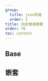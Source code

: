 ```yaml
---
group:
  title: json风格
  order: 2
title: 动态增减嵌套
order: 70
toc: content
---
```


## Base

<code src='../../../src/examples/07-formListPlus.tsx' ></code>

## 嵌套

<code src='../../../src/examples/07-formListPlus02.tsx' ></code>
